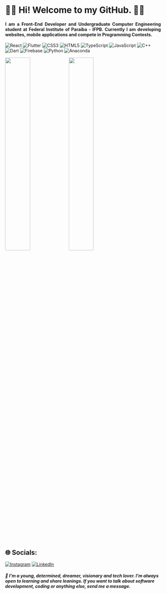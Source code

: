 <h1 align="justify">  👋🏼 Hi! Welcome to my GitHub. 👨‍💻 </h1>

 
<h4> 
<p align="justify">
I am a Front-End Developer and Undergraduate Computer Engineering student at Federal Institute of Paraíba - IFPB. Currently I am developing websites, mobile applications and compete in Programming Contests.
</p> 
</h4> 

<div>

 
![React](https://img.shields.io/badge/react-black.svg?style=for-the-badge&logo=react&logoColor=gray) 
![Flutter](https://img.shields.io/badge/Flutter-black.svg?style=for-the-badge&logo=Flutter&logoColor=gray)
![CSS3](https://img.shields.io/badge/css3-black.svg?style=for-the-badge&logo=css3&logoColor=gray) 
![HTML5](https://img.shields.io/badge/html5-black.svg?style=for-the-badge&logo=html5&logoColor=gray) 
![TypeScript](https://img.shields.io/badge/typescript-black.svg?style=for-the-badge&logo=typescript&logoColor=gray) 
![JavaScript](https://img.shields.io/badge/javascript-black.svg?style=for-the-badge&logo=javascript&logoColor=gray) 
![C++](https://img.shields.io/badge/c++-black.svg?style=for-the-badge&logo=c%2B%2B&logoColor=gray) 
![Dart](https://img.shields.io/badge/dart-black.svg?style=for-the-badge&logo=dart&logoColor=gray) 
![Firebase](https://img.shields.io/badge/firebase-black.svg?style=for-the-badge&logo=firebase&logoColor=gray)
![Python](https://img.shields.io/badge/python-black?style=for-the-badge&logo=python&logoColor=gray) 
![Anaconda](https://img.shields.io/badge/Anaconda-black.svg?style=for-the-badge&logo=anaconda&logoColor=gray) 
</div>

<div>

<img height="40%" src="https://github-readme-stats.vercel.app/api?username=pedromacedol&theme=dark&hide_border=true&include_all_commits=true&count_private=true"/> 
<img height="40%" src="https://github-readme-streak-stats.herokuapp.com/?user=pedromacedol&theme=dark&hide_border=true"/>

<h2> 🌐 Socials: </h2>

[![Instagram](https://img.shields.io/badge/Instagram-%23E4405F.svg?logo=Instagram&logoColor=white)](https://instagram.com/https://www.instagram.com/pedromacedol.dev/) 
[![LinkedIn](https://img.shields.io/badge/LinkedIn-%230077B5.svg?logo=linkedin&logoColor=white)](https://linkedin.com/in/https://www.linkedin.com/in/pedromacedol/)

<h5> 
💬 I'm a young, determined, dreamer, visionary and tech lover. I'm always open to learning and share leanings. If you want to talk about software development, coding or anything else, send me a message.
</h5> 
